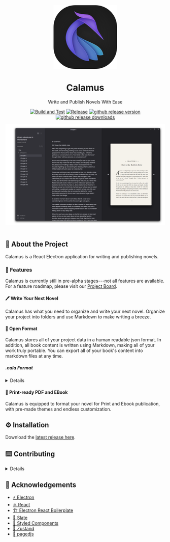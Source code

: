 <div align="center">

  <img src="assets/icon.png" alt="logo" width="200" height="auto" />
  <h1>Calamus</h1>
  
  <p>
    Write and Publish Novels With Ease
  </p>
    
  [![Build and Test](https://github.com/midnightprioriem/calamus/actions/workflows/build-and-test.yml/badge.svg)](https://github.com/midnightprioriem/calamus/actions/workflows/build-and-test.yml)
  [![Release](https://github.com/midnightprioriem/calamus/actions/workflows/release.yml/badge.svg)](https://github.com/midnightprioriem/calamus/actions/workflows/release.yml)
  <a href="https://github.com/midnightprioriem/calamus/releases"><img src="https://img.shields.io/github/release/midnightprioriem/calamus.svg" alt="github release version"></a>
  <a href="https://github.com/midnightprioriem/calamus/releases"><img src="https://img.shields.io/github/downloads/midnightprioriem/calamus/total.svg" alt="github release downloads"></a>

  <img src="assets/5_10_2022_app_preview.png" alt="preview"/>
  
</div>
  


<br />

<!-- About the Project -->
## :star2: About the Project

Calamus is a React Electron application for writing and publishing novels.

<!-- Features -->
### :dart: Features

Calamus is currently still in pre-alpha stages---not all features are available. For a feature roadmap, please visit our <a href="https://github.com/midnightprioriem/calamus/projects/2" target="_blank">Project Board</a>.

#### 🖊️ Write Your Next Novel

Calamus has what you need to organize and write your next novel. Organize your project into folders and use Markdown to make writing a breeze.

#### 👐 Open Format

Calamus stores all of your project data in a human readable json format. In addition, all book content is written using Markdown, making all of your work truly portable. You can export all of your book's content into markdown files at any time.

##### .cala Format

<details>

Calamus project files use the `.cala` file extension, but are really just `json` files (yes this means you can edit `.cala` files by hand, but it is not recommended!). See below for a table detailing the properties inside of a `.cala` file.

| Property Name | Description                                                                      |
|---------------|----------------------------------------------------------------------------------|
| bookTitle    	| The novel's title.                                                           	   |
| bookSubTitle 	| YThe novel's sub title. This is an optional property.                        	   |
| authorName   	| The novel's author name.                                                     	   |
| seriesName   	| The name of the series the novel is a part of. This is an optional property. 	   |
| ISBN         	| The novel's ISBN number.                                                     	   |
| language     	| The language the novel is written in.                                        	   |
| publisher    	| The name of the novel's publisher.                                           	   |
| content      	| Array containing the novel's content. See a table detailing the `Section` below. |

The content property contains a JSON array of the `Section` object type, detailed below.

| Property Name   | Description                                                                                                 |
|-----------------|-------------------------------------------------------------------------------------------------------------|
| id            	| The name of the section. Appears as the name in the project sidebar. **Must be unique**.    	              |
| content       	| Minified string of markdown content. Newlines are replaced with `\n` and `"` with `\"`.   	                |
| type          	| Section type. One of 4 values: `folder`, `maincontent`, `frontmatter`, `backmatter`.        	              |
| canHaveChildren | `true` or `false` value indicating whether the Section can have children. Only valid for `folder` sections.	|
| children      	| A JSON array of `Section[]`. Only valid for `folder` sections.                                             	|
| collapsed     	| `true` or `false` value indicating whether then section is collapsed. Only valid for `folder` sections.    	|


</details>


#### 📕 Print-ready PDF and EBook

Calamus is equipped to format your novel for Print and Ebook publication, with pre-made themes and endless customization.


<!-- Installation -->
## :gear: Installation

Download the [latest release here](https://github.com/midnightprioriem/calamus/releases).



## ⌨️ Contributing 

<details>

### 📜 Contribution Guidelines

TODO

<!-- Run Locally -->
### :running: Run Locally

Clone the project

```bash
  git clone https://github.com/midnightprioriem/calamus.git
```

Go to the project directory

```bash
  cd my-project
```

Install dependencies

```bash
  yarn install
```

Start the app

```bash
  yarn start
```

<!-- Running Tests -->
### :test_tube: Running Tests

To run tests, run the following command

```bash
  yarn test
```

</details>

<!-- Acknowledgments -->
## :gem: Acknowledgements

 - [⚡ Electron](https://www.electronjs.org/)
 - [⚛️ React](https://reactjs.org/)
 - [🏗️ Electron React Boilerplate](https://electron-react-boilerplate.js.org/)
 - [📝 Slate](https://docs.slatejs.org/)
 - [💅 Styled Components](https://styled-components.com/)
 - [🐻 Zustand](https://github.com/pmndrs/zustand)
 - [📖 pagedjs](https://pagedjs.org/)

